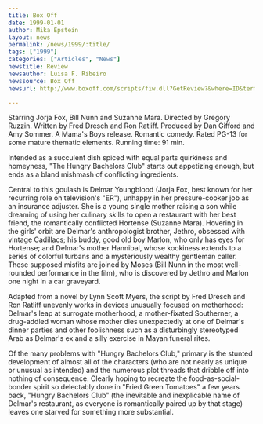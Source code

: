 ```yaml
---
title: Box Off
date: 1999-01-01
author: Mika Epstein
layout: news
permalink: /news/1999/:title/
tags: ["1999"]
categories: ["Articles", "News"]
newstitle: Review  
newsauthor: Luisa F. Ribeiro  
newssource: Box Off  
newsurl: http://www.boxoff.com/scripts/fiw.dll?GetReview?&where=ID&terms=4626  

---
```

Starring Jorja Fox, Bill Nunn and Suzanne Mara. Directed by Gregory Ruzzin. Written by Fred Dresch and Ron Ratliff. Produced by Dan Gifford and Amy Sommer. A Mama's Boys release. Romantic comedy. Rated PG-13 for some mature thematic elements. Running time: 91 min.

Intended as a succulent dish spiced with equal parts quirkiness and homeyness, "The Hungry Bachelors Club" starts out appetizing enough, but ends as a bland mishmash of conflicting ingredients.

Central to this goulash is Delmar Youngblood (Jorja Fox, best known for her recurring role on television's "ER"), unhappy in her pressure-cooker job as an insurance adjuster. She is a young single mother raising a son while dreaming of using her culinary skills to open a restaurant with her best friend, the romantically conflicted Hortense (Suzanne Mara). Hovering in the girls' orbit are Delmar's anthropologist brother, Jethro, obsessed with vintage Cadillacs; his buddy, good old boy Marlon, who only has eyes for Hortense; and Delmar's mother Hannibal, whose kookiness extends to a series of colorful turbans and a mysteriously wealthy gentleman caller. These supposed misfits are joined by Moses (Bill Nunn in the most well-rounded performance in the film), who is discovered by Jethro and Marlon one night in a car graveyard.

Adapted from a novel by Lynn Scott Myers, the script by Fred Dresch and Ron Ratliff unevenly works in devices unusually focused on motherhood: Delmar's leap at surrogate motherhood, a mother-fixated Southerner, a drug-addled woman whose mother dies unexpectedly at one of Delmar's dinner parties and other foolishness such as a disturbingly stereotyped Arab as Delmar's ex and a silly exercise in Mayan funeral rites. 

Of the many problems with "Hungry Bachelors Club," primary is the stunted development of almost all of the characters (who are not nearly as unique or unusual as intended) and the numerous plot threads that dribble off into nothing of consequence. Clearly hoping to recreate the food-as-social-bonder spirit so delectably done in "Fried Green Tomatoes" a few years back, "Hungry Bachelors Club" (the inevitable and inexplicable name of Delmar's restaurant, as everyone is romantically paired up by that stage) leaves one starved for something more substantial.

